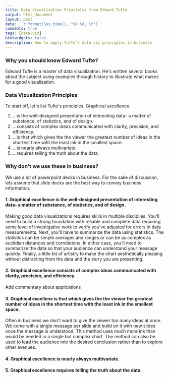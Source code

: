 ```yaml
---
title: Data Visualization Principles from Edward Tufte
output: html_document
layout: post
date: '`r format(Sys.time(), "%B %d, %Y")`'
comments: true
tags: [data-viz]
htmlwidgets: false
description: How to apply Tufte's data viz principles in business
---
```


### Why you should know Edward Tufte?
Edward Tufte is a master of data visualization. He's written several books about the subject using examples through history to illustrate what makes for a good visualization. 



### Data Vizualization Principles  
To start off, let's list Tufte's principles. Graphical excellence:  

1. ...is the well-designed presentation of interesting data- a matter of substance, of statistics, and of design.
2. ...consists of complex ideas communicated with clarity, precision, and efficiency.  
3. ...is that which gives the the viewer the greatest number of ideas in the shortest time with the least ink in the smallest space.  
4. ...is nearly always multivariate.  
5. ...requires telling the truth about the data. 

### Why don't we use these in business?  
We use a lot of powerpoint decks in business.  For the sake of discussion, lets assume that slide decks are the best way to convey business information.


#### 1. Graphical excellence is the well-designed presentation of interesting data- a matter of substance, of statistics, and of design.
Making good data visualizations requires skills in multiple disciplies. You'll need to build a strong foundation with reliable and complete data requiring some level of investigative work to verify you've adjusted for errors in data measurements.  Next, you'll have to summarize the data using statistics.  The statistics can be simple averages and ranges or can be as complex as euclidian distances and correlations.  In either case, you'll need to summarize the data so that your audience can understand your message quickly.  Finally, a little bit of artistry to make the chart aesthetically pleasing without distracting from the data and the story you are presenting. 

#### 2. Graphical excellence consists of complex ideas communicated with clarity, precision, and efficiency.  
Add commentary about applications

#### 3. Graphical excellene is that which gives the the viewer the greatest number of ideas in the shortest time with the least ink in the smallest space.  
Often in business we don't want to give the viewer too many ideas at once.  We come with a single message per slide and build on it with new slides once the message is understood.  This method uses much more ink than would be needed in a single but complex chart. The method can also be used to lead the audience into the desired conclusion rather than to explore other avenues.  

#### 4. Graphical excellence is nearly always multivariate.  


#### 5. Graphical excellence requires telling the truth about the data. 
